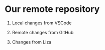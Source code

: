 # Our remote repository

1. Local changes from VSCode

2. Remote changes from GitHub

3. Changes from Liza

